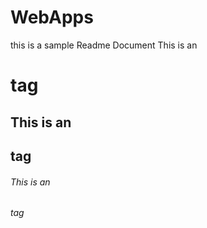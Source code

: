 # WebApps
this is a sample Readme Document
 This is an <h1> tag
## This is an <h2> tag
###### This is an <h6> tag

